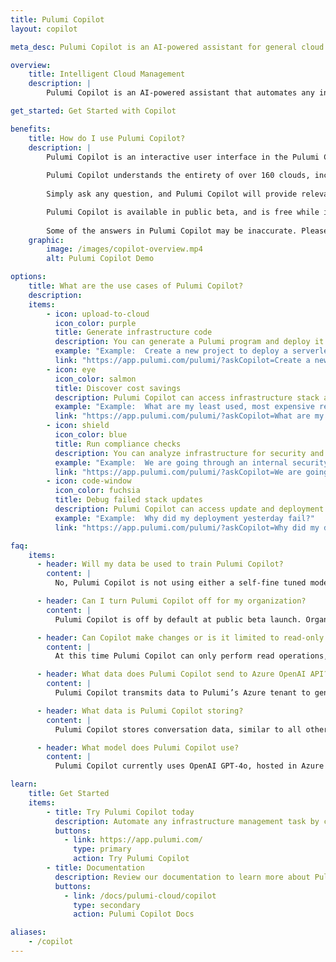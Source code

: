 ```yaml
---
title: Pulumi Copilot
layout: copilot

meta_desc: Pulumi Copilot is an AI-powered assistant for general cloud infrastructure management

overview:
    title: Intelligent Cloud Management
    description: |
        Pulumi Copilot is an AI-powered assistant that automates any infrastructure management task. Copilot combines the power of large language models with semantic understanding of the cloud to unlock greater insights and controls over managing cloud infrastructure. Using the same GPT experience everyone knows, loves, and uses everyday, engineers can find anything in their cloud infrastructure and take action on any cloud resource. Pulumi Copilot lowers the barriers of managing the lifecycle of cloud infrastructure. 

get_started: Get Started with Copilot

benefits:
    title: How do I use Pulumi Copilot?
    description: |
        Pulumi Copilot is an interactive user interface in the Pulumi Cloud console and the Pulumi CLI.
        
        Pulumi Copilot understands the entirety of over 160 clouds, including public clouds (AWS, Azure, Google Cloud), cloud native (Kubernetes, Helm), SaaS providers (Snowflake, Cloudflare, Datadog), and more. Pulumi Copilot directly interfaces with these cloud APIs and data models.
        
        Simply ask any question, and Pulumi Copilot will provide relevant, contextual, and effective responses to queries across the entire platform.

        Pulumi Copilot is available in public beta, and is free while in beta. Organization admins can turn on Copilot in their organization **Settings > Access Management > Pulumi Copilot** within the Pulumi Cloud console.
        
        Some of the answers in Pulumi Copilot may be inaccurate. Please send us your feedback so we can continue to improve the experience by typing `/bug` into Pulumi Copilot.
    graphic:
        image: /images/copilot-overview.mp4
        alt: Pulumi Copilot Demo

options:
    title: What are the use cases of Pulumi Copilot?
    description:
    items:
        - icon: upload-to-cloud
          icon_color: purple
          title: Generate infrastructure code
          description: You can generate a Pulumi program and deploy it as a template in seconds with a few simple text prompts.
          example: "Example:  Create a new project to deploy a serverless application on AWS"
          link: "https://app.pulumi.com/pulumi/?askCopilot=Create a new project to deploy a serverless application on AWS"
        - icon: eye
          icon_color: salmon
          title: Discover cost savings
          description: Pulumi Copilot can access infrastructure stack and resource data, so you can analyze your infrastructure on cost, compliance, and cloud usage.
          example: "Example:  What are my least used, most expensive resources?"
          link: "https://app.pulumi.com/pulumi/?askCopilot=What are my least used, most expensive resources?"
        - icon: shield
          icon_color: blue
          title: Run compliance checks
          description: You can analyze infrastructure for security and compliance concerns.
          example: "Example:  We are going through an internal security audit. Can you tell me any infrastructure that is not following AWS Well-Architected standards?"
          link: "https://app.pulumi.com/pulumi/?askCopilot=We are going through an internal security audit. Can you tell me any infrastructure that is not following AWS Well-Architected standards?"
        - icon: code-window
          icon_color: fuchsia
          title: Debug failed stack updates
          description: Pulumi Copilot can access update and deployment logs of your stacks, so you can easily get answers about what caused failures.
          example: "Example:  Why did my deployment yesterday fail?"
          link: "https://app.pulumi.com/pulumi/?askCopilot=Why did my deployment yesterday fail?"

faq:
    items:
      - header: Will my data be used to train Pulumi Copilot?
        content: |
          No, Pulumi Copilot is not using either a self-fine tuned model or a fine tuning product, therefore today data is not being used to train Pulumi Copilot.

      - header: Can I turn Pulumi Copilot off for my organization?
        content: |
          Pulumi Copilot is off by default at public beta launch. Organization admins can turn it on by navigating to organization Settings > Access Management > Pulumi Copilot. You can make it available for all members, just admins or no one in your organization. It can be turned off at any point.  

      - header: Can Copilot make changes or is it limited to read-only scenarios?
        content: |
          At this time Pulumi Copilot can only perform read operations, such as making GET requests on the user's behalf. If you ask Pulumi Copilot to perform an action, such as making a member an admin, it will confirm it is not able to. 

      - header: What data does Pulumi Copilot send to Azure OpenAI API?
        content: |
          Pulumi Copilot transmits data to Pulumi’s Azure tenant to generate responses, including both contextual data and data about the user’s actions. The transmitted data is encrypted both in transit and at rest; Pulumi Copilot-related data is encrypted in transit using transport layer security (TLS). Furthermore, Pulumi Copilot does not have the ability to decrypt secrets, so no secret data is exposed to either users or the Pulumi’s Azure tenant by Pulumi Copilot.

      - header: What data is Pulumi Copilot storing?
        content: |
          Pulumi Copilot stores conversation data, similar to all other product metrics logging in Pulumi Cloud, including the response from Azure’s OpenAI API in order to debug issues and measure model quality. This data is treated sensitively and used only for operational purposes.

      - header: What model does Pulumi Copilot use?
        content: |
          Pulumi Copilot currently uses OpenAI GPT-4o, hosted in Azure OpenAI Service in a Pulumi owned and managed Azure subscription. Over time the expectation is that Copilot will use a combination of models to improve the user experience and answer quality.

learn:
    title: Get Started
    items:
        - title: Try Pulumi Copilot today
          description: Automate any infrastructure management task by creating a free Pulumi account.
          buttons:
            - link: https://app.pulumi.com/
              type: primary
              action: Try Pulumi Copilot
        - title: Documentation
          description: Review our documentation to learn more about Pulumi Copilot.
          buttons:
            - link: /docs/pulumi-cloud/copilot
              type: secondary
              action: Pulumi Copilot Docs

aliases:
    - /copilot
---
```

